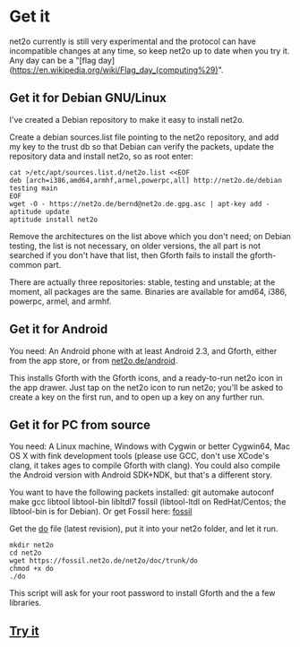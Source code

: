 Get it
======

net2o currently is still very experimental and the protocol can have
incompatible changes at any time, so keep net2o up to date when you
try it.  Any day can be a "[flag day](https://en.wikipedia.org/wiki/Flag_day_(computing%29)".

Get it for Debian GNU/Linux
---------------------------

I've created a Debian repository to make it easy to install net2o.

Create a debian sources.list file pointing to the net2o repository,
and add my key to the trust db so that Debian can verify the packets,
update the repository data and install net2o, so as root enter:

    cat >/etc/apt/sources.list.d/net2o.list <<EOF
    deb [arch=i386,amd64,armhf,armel,powerpc,all] http://net2o.de/debian testing main
    EOF
    wget -O - https://net2o.de/bernd@net2o.de.gpg.asc | apt-key add -
    aptitude update
    aptitude install net2o

Remove the architectures on the list above which you don't need; on
Debian testing, the list is not necessary, on older versions, the all
part is not searched if you don't have that list, then Gforth fails to
install the gforth-common part.

There are actually three repositories: stable, testing and unstable;
at the moment, all packages are the same.  Binaries are available for
amd64, i386, powerpc, armel, and armhf.

Get it for Android
------------------

You need: An Android phone with at least Android 2.3, and Gforth,
either from the app store, or from [net2o.de/android](https://net2o.de/android/Gforth.apk).

This installs Gforth with the Gforth icons, and a ready-to-run net2o
icon in the app drawer.  Just tap on the net2o icon to run net2o;
you'll be asked to create a key on the first run, and to open up a key
on any further run.

Get it for PC from source
-------------------------

You need: A Linux machine, Windows with Cygwin or better Cygwin64, Mac
OS X with fink development tools (please use GCC, don't use XCode's
clang, it takes ages to compile Gforth with clang).  You could also
compile the Android version with Android SDK+NDK, but that's a different story.

You want to have the following packets installed: git automake
autoconf make gcc libtool libtool-bin libltdl7 fossil (libtool-ltdl on
RedHat/Centos; the libtool-bin is for Debian). Or get Fossil here:
[fossil](http://www.fossil-scm.org/index.html/doc/tip/www/index.wiki)

Get the [do](https://fossil.net2o.de/net2o/doc/trunk/do) file
(latest revision), put it into your net2o folder, and let it run.

    mkdir net2o
    cd net2o
    wget https://fossil.net2o.de/net2o/doc/trunk/do
    chmod +x do
    ./do

This script will ask for your root password to install Gforth and the
a few libraries.

[Try it](try-it.md)
-------------------